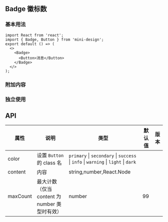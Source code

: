 ## Badge 徽标数

### 基本用法

```tsx
import React from 'react';
import { Badge, Button } from 'mini-design';
export default () => (
  <>
    <Badge>
      <Button>消息</Button>
    </Badge>
  </>
);
```

### 附加内容

<code src="./demo/BadgeContent.tsx" ></code>

### 独立使用

<code src="./demo/BadgeUseAlone.tsx" ></code>

## API

| 属性     | 说明                                          | 类型                                                                              | 默认值 | 版本 |
| -------- | --------------------------------------------- | --------------------------------------------------------------------------------- | ------ | ---- |
| color    | 设置 `Button` 的 class 名                     | `primary` \| `secondary` \| `success` \| `info` \| `warning` \| `light` \| `dark` |        |
| content  | 内容                                          | string,number,React.Node                                                          |        |      |
| maxCount | 最大计数（仅当 content 为 number 类型时有效） | number                                                                            | 99     |      |
